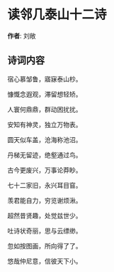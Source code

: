 # 读邻几泰山十二诗

**作者**: 刘敞

## 诗词内容

宿心慕邹鲁，寤寐泰山杪。

慷慨念遐观，滞留想轻矫。

人寰何鼎鼎，群动困扰扰。

安知有神灵，独立万物表。

圆天似车盖，沧海称池沼。

丹梯无留迹，绝壑通过鸟。

古今更废兴，万事论莽眇。

七十二家旧，永兴耳目窅。

羡君能自力，穷览谢烦湫。

超然昔贤趣，处觉兹世少。

吐诗状奇丽，思与云缥缈。

忽如按图画，所向得了了。

悠哉仲尼意，信彼天下小。

